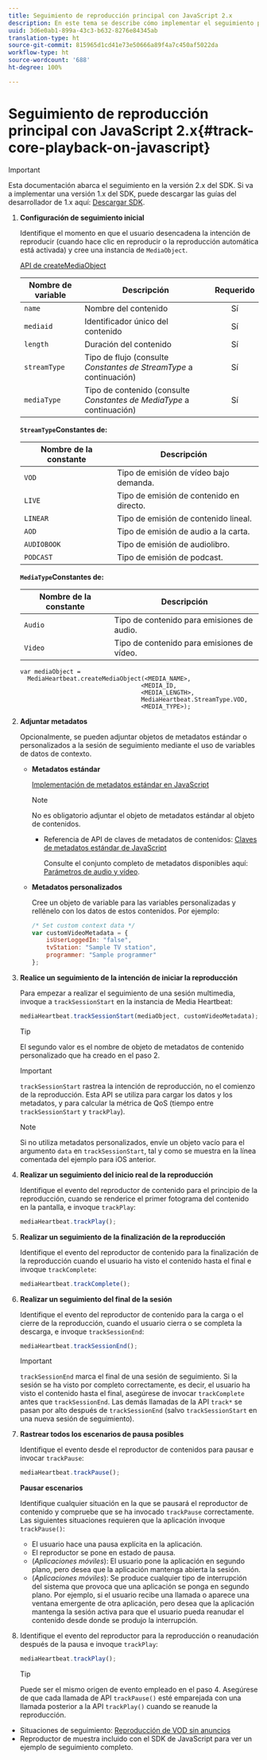```yaml
---
title: Seguimiento de reproducción principal con JavaScript 2.x
description: En este tema se describe cómo implementar el seguimiento principal mediante el SDK de medios en un explorador con aplicaciones JavaScript 2.x.
uuid: 3d6e0ab1-899a-43c3-b632-8276e84345ab
translation-type: ht
source-git-commit: 815965d1cd41e73e50666a89f4a7c450af5022da
workflow-type: ht
source-wordcount: '688'
ht-degree: 100%

---
```



# Seguimiento de reproducción principal con JavaScript 2.x{#track-core-playback-on-javascript}

>[!IMPORTANT]
>Esta documentación abarca el seguimiento en la versión 2.x del SDK. Si va a implementar una versión 1.x del SDK, puede descargar las guías del desarrollador de 1.x aquí: [Descargar SDK](/help/sdk-implement/download-sdks.md).

1. **Configuración de seguimiento inicial**

   Identifique el momento en que el usuario desencadena la intención de reproducir (cuando hace clic en reproducir o la reproducción automática está activada) y cree una instancia de `MediaObject`.

   [API de createMediaObject](https://adobe-marketing-cloud.github.io/media-sdks/reference/javascript/MediaHeartbeat.html#.createMediaObject)

   | Nombre de variable | Descripción | Requerido |
   | --- | --- | :---: |
   | `name` | Nombre del contenido | Sí |
   | `mediaid` | Identificador único del contenido | Sí |
   | `length` | Duración del contenido | Sí |
   | `streamType` | Tipo de flujo (consulte _Constantes de StreamType_ a continuación) | Sí |
   | `mediaType` | Tipo de contenido (consulte _Constantes de MediaType_ a continuación) | Sí |

   **`StreamType`Constantes de:**

   | Nombre de la constante | Descripción   |
   |---|---|
   | `VOD` | Tipo de emisión de vídeo bajo demanda. |
   | `LIVE` | Tipo de emisión de contenido en directo. |
   | `LINEAR` | Tipo de emisión de contenido lineal. |
   | `AOD` | Tipo de emisión de audio a la carta. |
   | `AUDIOBOOK` | Tipo de emisión de audiolibro. |
   | `PODCAST` | Tipo de emisión de podcast. |

   **`MediaType`Constantes de:**

   | Nombre de la constante | Descripción |
   |---|---|
   | `Audio` | Tipo de contenido para emisiones de audio. |
   | `Video` | Tipo de contenido para emisiones de vídeo. |

   ```
   var mediaObject =  
     MediaHeartbeat.createMediaObject(<MEDIA_NAME>,  
                                     <MEDIA_ID,  
                                     <MEDIA_LENGTH>,
                                     MediaHeartbeat.StreamType.VOD,
                                     <MEDIA_TYPE>);
   ```

1. **Adjuntar metadatos**

   Opcionalmente, se pueden adjuntar objetos de metadatos estándar o personalizados a la sesión de seguimiento mediante el uso de variables de datos de contexto.

   * **Metadatos estándar**

      [Implementación de metadatos estándar en JavaScript](/help/sdk-implement/track-av-playback/impl-std-metadata/impl-std-md-js/impl-std-metadata-js.md)

      >[!NOTE]
      >
      >No es obligatorio adjuntar el objeto de metadatos estándar al objeto de contenidos.

      * Referencia de API de claves de metadatos de contenidos: [Claves de metadatos estándar de JavaScript](https://adobe-marketing-cloud.github.io/media-sdks/reference/javascript)

         Consulte el conjunto completo de metadatos disponibles aquí: [Parámetros de audio y vídeo](/help/metrics-and-metadata/audio-video-parameters.md).
   * **Metadatos personalizados**

      Cree un objeto de variable para las variables personalizadas y rellénelo con los datos de estos contenidos. Por ejemplo:

      ```js
      /* Set custom context data */
      var customVideoMetadata = {
          isUserLoggedIn: "false",
          tvStation: "Sample TV station",
          programmer: "Sample programmer"
      };
      ```


1. **Realice un seguimiento de la intención de iniciar la reproducción**

   Para empezar a realizar el seguimiento de una sesión multimedia, invoque a `trackSessionStart` en la instancia de Media Heartbeat:

   ```js
   mediaHeartbeat.trackSessionStart(mediaObject, customVideoMetadata);
   ```

   >[!TIP]
   >
   >El segundo valor es el nombre de objeto de metadatos de contenido personalizado que ha creado en el paso 2.

   >[!IMPORTANT]
   >
   >`trackSessionStart` rastrea la intención de reproducción, no el comienzo de la reproducción. Esta API se utiliza para cargar los datos y los metadatos, y para calcular la métrica de QoS (tiempo entre `trackSessionStart` y `trackPlay`).

   >[!NOTE]
   >
   >Si no utiliza metadatos personalizados, envíe un objeto vacío para el argumento `data` en `trackSessionStart`, tal y como se muestra en la línea comentada del ejemplo para iOS anterior.

1. **Realizar un seguimiento del inicio real de la reproducción**

   Identifique el evento del reproductor de contenido para el principio de la reproducción, cuando se renderice el primer fotograma del contenido en la pantalla, e invoque `trackPlay`:

   ```js
   mediaHeartbeat.trackPlay();
   ```

1. **Realizar un seguimiento de la finalización de la reproducción**

   Identifique el evento del reproductor de contenido para la finalización de la reproducción cuando el usuario ha visto el contenido hasta el final e invoque `trackComplete`:

   ```js
   mediaHeartbeat.trackComplete();
   ```

1. **Realizar un seguimiento del final de la sesión**

   Identifique el evento del reproductor de contenido para la carga o el cierre de la reproducción, cuando el usuario cierra o se completa la descarga, e invoque `trackSessionEnd`:

   ```js
   mediaHeartbeat.trackSessionEnd();
   ```

   >[!IMPORTANT]
   >
   >`trackSessionEnd` marca el final de una sesión de seguimiento. Si la sesión se ha visto por completo correctamente, es decir, el usuario ha visto el contenido hasta el final, asegúrese de invocar `trackComplete` antes que `trackSessionEnd`. Las demás llamadas de la API `track*` se pasan por alto después de `trackSessionEnd` (salvo `trackSessionStart` en una nueva sesión de seguimiento).

1. **Rastrear todos los escenarios de pausa posibles**

   Identifique el evento desde el reproductor de contenidos para pausar e invocar `trackPause`:

   ```js
   mediaHeartbeat.trackPause();
   ```

   **Pausar escenarios**

   Identifique cualquier situación en la que se pausará el reproductor de contenido y compruebe que se ha invocado `trackPause` correctamente. Las siguientes situaciones requieren que la aplicación invoque `trackPause()`:

   * El usuario hace una pausa explícita en la aplicación.
   * El reproductor se pone en estado de pausa.
   * (*Aplicaciones móviles*): El usuario pone la aplicación en segundo plano, pero desea que la aplicación mantenga abierta la sesión.
   * (*Aplicaciones móviles*): Se produce cualquier tipo de interrupción del sistema que provoca que una aplicación se ponga en segundo plano. Por ejemplo, si el usuario recibe una llamada o aparece una ventana emergente de otra aplicación, pero desea que la aplicación mantenga la sesión activa para que el usuario pueda reanudar el contenido desde donde se produjo la interrupción.

1. Identifique el evento del reproductor para la reproducción o reanudación después de la pausa e invoque `trackPlay`:

   ```js
   mediaHeartbeat.trackPlay();
   ```

   >[!TIP]
   >
   >Puede ser el mismo origen de evento empleado en el paso 4. Asegúrese de que cada llamada de API `trackPause()` esté emparejada con una llamada posterior a la API `trackPlay()` cuando se reanude la reproducción.

* Situaciones de seguimiento: [Reproducción de VOD sin anuncios](/help/sdk-implement/tracking-scenarios/vod-no-intrs-details.md)
* Reproductor de muestra incluido con el SDK de JavaScript para ver un ejemplo de seguimiento completo.
